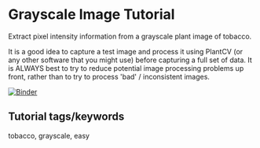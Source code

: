 # Grayscale Image Tutorial

Extract pixel intensity information from a grayscale plant image of tobacco. 

It is a good idea to capture a test image and process it using PlantCV (or any other software that you might use) before capturing a full set of data. It is ALWAYS best to try to reduce potential image processing problems up front, rather than to try to process 'bad' / inconsistent images.


[![Binder](https://mybinder.org/badge_logo.svg)](https://mybinder.org/v2/gh/danforthcenter/plantcv-tutorial-template/HEAD)

## Tutorial tags/keywords

tobacco, grayscale, easy

